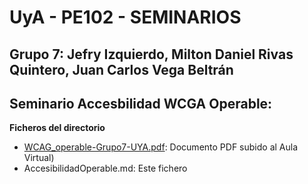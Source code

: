 # UyA - PE102 - SEMINARIOS
## Grupo 7: Jefry Izquierdo, Milton Daniel Rivas Quintero, Juan Carlos Vega Beltrán


## Seminario Accesbilidad WCGA Operable:  

**Ficheros del directorio**
  - [WCAG_operable-Grupo7-UYA.pdf](https://github.com/Nitro1000/UyA/blob/master/Seminario%20WGCA%20operable/WCAG_operable-Grupo%20_7.pdf): Documento PDF subido al Aula Virtual)
  - AccesibilidadOperable.md: Este fichero
